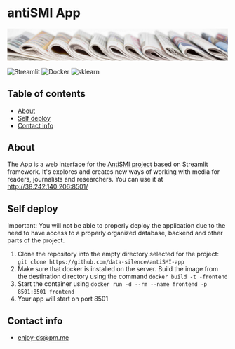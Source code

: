 # antiSMI App

![logo](https://github.com/data-silence/antiSMI-app/blob/master/img/1.png?raw=true)

![Streamlit](https://img.shields.io/badge/Streamlit-black?style=flat-square&logo=Streamlit) ![Docker](https://img.shields.io/badge/docker-%230db7ed?style=flat-square&logo=Docker) ![sklearn](https://img.shields.io/badge/sklearn-black?style=flat-square&logo=sklearn)

## Table of contents
* [About](#about)
* [Self deploy](#self-deploy)
* [Contact info](#contact-info)


## About

The App is a web interface for the [AntiSMI project](https://github.com/data-silence/antiSMI-Project) based on Streamlit framework. 
It's explores and creates new ways of working with media for readers, journalists and researchers. 
You can use it at http://38.242.140.206:8501/

## Self deploy

Important: You will not be able to properly deploy the application due to the need to have access to a properly organized database, backend and other parts of the project.

1. Clone the repository into the empty directory selected for the project:
`git clone https://github.com/data-silence/antiSMI-app`
2. Make sure that docker is installed on the server. Build the image from the destination directory using the command `docker build -t -frontend`
3. Start the container using `docker run -d --rm --name frontend -p 8501:8501 frontend`
4. Your app will start on port 8501


## Contact info
* enjoy-ds@pm.me
